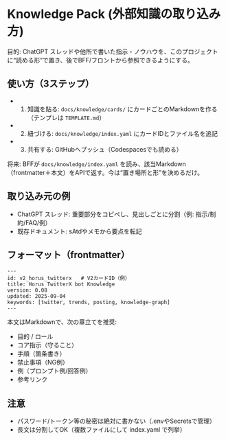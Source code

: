 # Knowledge Pack (外部知識の取り込み方)

目的: ChatGPT スレッドや他所で書いた指示・ノウハウを、このプロジェクトに“読める形”で置き、後でBFF/フロントから参照できるようにする。

## 使い方（3ステップ）
- 1) 知識を貼る: `docs/knowledge/cards/` にカードごとのMarkdownを作る（テンプレは `TEMPLATE.md`）
- 2) 紐づける: `docs/knowledge/index.yaml` にカードIDとファイル名を追記
- 3) 共有する: GitHubへプッシュ（Codespacesでも読める）

将来: BFFが `docs/knowledge/index.yaml` を読み、該当Markdown（frontmatter＋本文）をAPIで返す。今は“置き場所と形”を決めるだけ。

## 取り込み元の例
- ChatGPT スレッド: 重要部分をコピペし、見出しごとに分割（例: 指示/制約/FAQ/例）
- 既存ドキュメント: sAtdやメモから要点を転記

## フォーマット（frontmatter）
```
---
id: v2_horus_twitterx   # V2カードID（例）
title: Horus TwitterX bot Knowledge
version: 0.08
updated: 2025-09-04
keywords: [twitter, trends, posting, knowledge-graph]
---
```
本文はMarkdownで、次の章立てを推奨:
- 目的 / ロール
- コア指示（守ること）
- 手順（箇条書き）
- 禁止事項（NG例）
- 例（プロンプト例/回答例）
- 参考リンク

## 注意
- パスワード/トークン等の秘密は絶対に書かない（.envやSecretsで管理）
- 長文は分割してOK（複数ファイルにして index.yaml で列挙）


